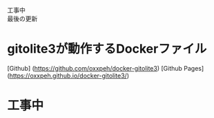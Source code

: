 工事中  
最後の更新  
# gitolite3が動作するDockerファイル
[Github] (https://github.com/oxxpeh/docker-gitolite3) [Github Pages] (https://oxxpeh.github.io/docker-gitolite3/)
# 工事中
